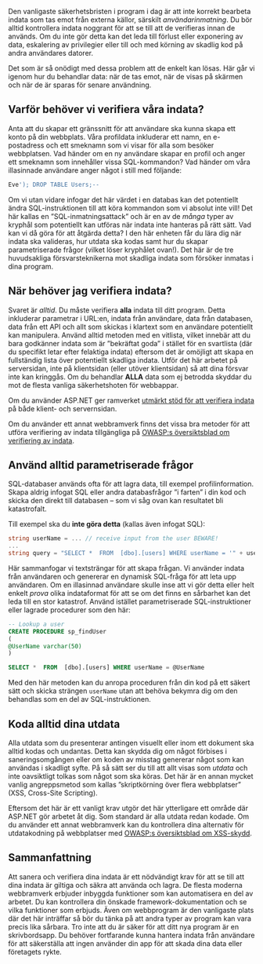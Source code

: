 Den vanligaste säkerhetsbristen i program i dag är att inte korrekt bearbeta indata som tas emot från externa källor, särskilt _användarinmatning_. Du bör alltid kontrollera indata noggrant för att se till att de verifieras innan de används. Om du inte gör detta kan det leda till förlust eller exponering av data, eskalering av privilegier eller till och med körning av skadlig kod på andra användares datorer.

Det som är så onödigt med dessa problem att de enkelt kan lösas. Här går vi igenom hur du behandlar data: när de tas emot, när de visas på skärmen och när de är sparas för senare användning.

## <a name="why-do-we-need-to-validate-our-input"></a>Varför behöver vi verifiera våra indata?

Anta att du skapar ett gränssnitt för att användare ska kunna skapa ett konto på din webbplats. Våra profildata inkluderar ett namn, en e-postadress och ett smeknamn som vi visar för alla som besöker webbplatsen. Vad händer om en ny användare skapar en profil och anger ett smeknamn som innehåller vissa SQL-kommandon? Vad händer om våra illasinnade användare anger något i still med följande:

```sql
Eve'); DROP TABLE Users;--
```

Om vi utan vidare infogar det här värdet i en databas kan det potentiellt ändra SQL-instruktionen till att köra kommandon som vi absolut inte vill! Det här kallas en ”SQL-inmatningsattack” och är en av de _många_ typer av kryphål som potentiellt kan utföras när indata inte hanteras på rätt sätt. Vad kan vi då göra för att åtgärda detta? I den här enheten får du lära dig när indata ska valideras, hur utdata ska kodas samt hur du skapar parametriserade frågor (vilket löser kryphålet ovan!). Det här är de tre huvudsakliga försvarsteknikerna mot skadliga indata som försöker inmatas i dina program.

## <a name="when-do-i-need-to-validate-input"></a>När behöver jag verifiera indata?

Svaret är _alltid_. Du måste verifiera **alla** indata till ditt program. Detta inkluderar parametrar i URL:en, indata från användare, data från databasen, data från ett API och allt som skickas i klartext som en användare potentiellt kan manipulera. Använd alltid metoden med en vitlista, vilket innebär att du bara godkänner indata som är ”bekräftat goda” i stället för en svartlista (där du specifikt letar efter felaktiga indata) eftersom det är omöjligt att skapa en fullständig lista över potentiellt skadliga indata.  Utför det här arbetet på serversidan, inte på klientsidan (eller utöver klientsidan) så att dina försvar inte kan kringgås. Om du behandlar **ALLA** data som ej betrodda skyddar du mot de flesta vanliga säkerhetshoten för webbappar.

Om du använder ASP.NET ger ramverket [utmärkt stöd för att verifiera indata](https://docs.microsoft.com/aspnet/web-pages/overview/ui-layouts-and-themes/validating-user-input-in-aspnet-web-pages-sites) på både klient- och servernsidan.

Om du använder ett annat webbramverk finns det vissa bra metoder för att utföra verifiering av indata tillgängliga på [OWASP:s översiktsblad om verifiering av indata](https://www.owasp.org/index.php/Input_Validation_Cheat_Sheet).


## <a name="always-use-parameterized-queries"></a>Använd alltid parametriserade frågor

SQL-databaser används ofta för att lagra data, till exempel profilinformation.  Skapa aldrig infogat SQL eller andra databasfrågor ”i farten” i din kod och skicka den direkt till databasen – som vi såg ovan kan resultatet bli katastrofalt.

Till exempel ska du **inte göra detta** (kallas även infogat SQL):

```csharp
string userName = ... // receive input from the user BEWARE!
...
string query = "SELECT *  FROM  [dbo].[users] WHERE userName = '" + userName + "'";
```

Här sammanfogar vi textsträngar för att skapa frågan. Vi använder indata från användaren och genererar en dynamisk SQL-fråga för att leta upp användaren. Om en illasinnad användare skulle inse att vi gör detta eller helt enkelt _prova_ olika indataformat för att se om det finns en sårbarhet kan det leda till en stor katastrof. Använd istället parametriserade SQL-instruktioner eller lagrade procedurer som den här:

```sql
-- Lookup a user
CREATE PROCEDURE sp_findUser
(
@UserName varchar(50)
)

SELECT *  FROM  [dbo].[users] WHERE userName = @UserName
```

Med den här metoden kan du anropa proceduren från din kod på ett säkert sätt och skicka strängen `userName` utan att behöva bekymra dig om den behandlas som en del av SQL-instruktionen.

## <a name="always-encode-your-output"></a>Koda alltid dina utdata

Alla utdata som du presenterar antingen visuellt eller inom ett dokument ska alltid kodas och undantas. Detta kan skydda dig om något förbises i saneringsomgången eller om koden av misstag genererar något som kan användas i skadligt syfte. På så sätt ser du till att allt visas som _utdata_ och inte oavsiktligt tolkas som något som ska köras. Det här är en annan mycket vanlig angreppsmetod som kallas ”skriptkörning över flera webbplatser” (XSS, Cross-Site Scripting).

Eftersom det här är ett vanligt krav utgör det här ytterligare ett område där ASP.NET gör arbetet åt dig. Som standard är alla utdata redan kodade. Om du använder ett annat webbramverk kan du kontrollera dina alternativ för utdatakodning på webbplatser med [OWASP:s översiktsblad om XSS-skydd](https://www.owasp.org/index.php/XSS_(Cross_Site_Scripting)_Prevention_Cheat_Sheet).

## <a name="summary"></a>Sammanfattning

Att sanera och verifiera dina indata är ett nödvändigt krav för att se till att dina indata är giltiga och säkra att använda och lagra. De flesta moderna webbramverk erbjuder inbyggda funktioner som kan automatisera en del av arbetet. Du kan kontrollera din önskade framework-dokumentation och se vilka funktioner som erbjuds. Även om webbprogram är den vanligaste plats där det här inträffar så bör du tänka på att andra typer av program kan vara precis lika sårbara. Tro inte att du är säker för att ditt nya program är en skrivbordsapp. Du behöver fortfarande kunna hantera indata från användare för att säkerställa att ingen använder din app för att skada dina data eller företagets rykte.